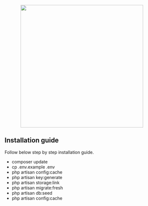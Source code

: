 <p align="center"><img src="https://res.cloudinary.com/dtfbvvkyp/image/upload/v1566331377/laravel-logolockup-cmyk-red.svg" width="400"></p>


## Installation guide

Follow below step by step installation guide.

- composer update
- cp .env.example .env
- php artisan config:cache
- php artisan key:generate
- php artisan storage:link
- php artisan migrate:fresh
- php artisan db:seed
- php artisan config:cache
